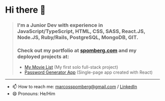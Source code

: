 # Hi there 👋

> ### I'm a Junior Dev with experience in JavaScript/TypeScript, HTML, CSS, SASS, React.JS, Node.JS, Ruby/Rails, PostgreSQL, MongoDB, GIT.
>
> ### Check out my portfolio at [spomberg.com](https://spomberg.com) and my deployed projects at: 
>
>  - [My Movie List](https://mymovielist.ca) (My first solo full-stack project)
>  - [Password Generator App](https://password-generator.spomberg.com) (Single-page app created with React)

---

- 📫 How to reach me: <marcosspomberg@gmail.com> / [LinkedIn](https://www.linkedin.com/in/marcos-spomberg)
- 😄 Pronouns: He/Him
